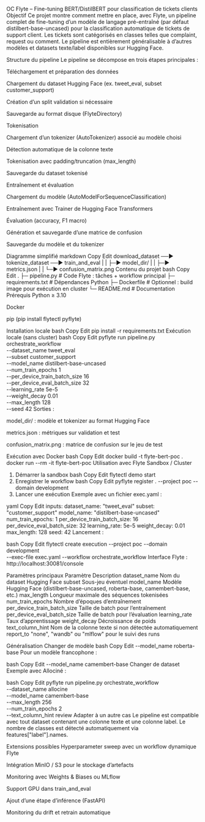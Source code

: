 OC Flyte – Fine-tuning BERT/DistilBERT pour classification de tickets clients
Objectif
Ce projet montre comment mettre en place, avec Flyte, un pipeline complet de fine-tuning d’un modèle de langage pré-entraîné (par défaut distilbert-base-uncased) pour la classification automatique de tickets de support client.
Les tickets sont catégorisés en classes telles que complaint, request ou comment.
Le pipeline est entièrement généralisable à d’autres modèles et datasets texte/label disponibles sur Hugging Face.

Structure du pipeline
Le pipeline se décompose en trois étapes principales :

Téléchargement et préparation des données

Chargement du dataset Hugging Face (ex. tweet_eval, subset customer_support)

Création d’un split validation si nécessaire

Sauvegarde au format disque (FlyteDirectory)

Tokenisation

Chargement d’un tokenizer (AutoTokenizer) associé au modèle choisi

Détection automatique de la colonne texte

Tokenisation avec padding/truncation (max_length)

Sauvegarde du dataset tokenisé

Entraînement et évaluation

Chargement du modèle (AutoModelForSequenceClassification)

Entraînement avec Trainer de Hugging Face Transformers

Évaluation (accuracy, F1 macro)

Génération et sauvegarde d’une matrice de confusion

Sauvegarde du modèle et du tokenizer

Diagramme simplifié
markdown
Copy
Edit
download_dataset ──► tokenize_dataset ──► train_and_eval
      |                    |                     ├─► model_dir/
      |                    |                     ├─► metrics.json
      |                    |                     └─► confusion_matrix.png
Contenu du projet
bash
Copy
Edit
.
├─ pipeline.py          # Code Flyte : tâches + workflow principal
├─ requirements.txt     # Dépendances Python
├─ Dockerfile           # Optionnel : build image pour exécution en cluster
└─ README.md            # Documentation
Prérequis
Python ≥ 3.10

Docker

pip (pip install flytectl pyflyte)

Installation locale
bash
Copy
Edit
pip install -r requirements.txt
Exécution locale (sans cluster)
bash
Copy
Edit
pyflyte run pipeline.py orchestrate_workflow \
  --dataset_name tweet_eval \
  --subset customer_support \
  --model_name distilbert-base-uncased \
  --num_train_epochs 1 \
  --per_device_train_batch_size 16 \
  --per_device_eval_batch_size 32 \
  --learning_rate 5e-5 \
  --weight_decay 0.01 \
  --max_length 128 \
  --seed 42
Sorties :

model_dir/ : modèle et tokenizer au format Hugging Face

metrics.json : métriques sur validation et test

confusion_matrix.png : matrice de confusion sur le jeu de test

Exécution avec Docker
bash
Copy
Edit
docker build -t flyte-bert-poc .
docker run --rm -it flyte-bert-poc
Utilisation avec Flyte Sandbox / Cluster
1. Démarrer la sandbox
bash
Copy
Edit
flytectl demo start
2. Enregistrer le workflow
bash
Copy
Edit
pyflyte register . --project poc --domain development
3. Lancer une exécution
Exemple avec un fichier exec.yaml :

yaml
Copy
Edit
inputs:
  dataset_name: "tweet_eval"
  subset: "customer_support"
  model_name: "distilbert-base-uncased"
  num_train_epochs: 1
  per_device_train_batch_size: 16
  per_device_eval_batch_size: 32
  learning_rate: 5e-5
  weight_decay: 0.01
  max_length: 128
  seed: 42
Lancement :

bash
Copy
Edit
flytectl create execution --project poc --domain development \
  --exec-file exec.yaml --workflow orchestrate_workflow
Interface Flyte : http://localhost:30081/console

Paramètres principaux
Paramètre	Description
dataset_name	Nom du dataset Hugging Face
subset	Sous-jeu éventuel
model_name	Modèle Hugging Face (distilbert-base-uncased, roberta-base, camembert-base, etc.)
max_length	Longueur maximale des séquences tokenisées
num_train_epochs	Nombre d’époques d’entraînement
per_device_train_batch_size	Taille de batch pour l’entraînement
per_device_eval_batch_size	Taille de batch pour l’évaluation
learning_rate	Taux d’apprentissage
weight_decay	Décroissance de poids
text_column_hint	Nom de la colonne texte si non détectée automatiquement
report_to	"none", "wandb" ou "mlflow" pour le suivi des runs

Généralisation
Changer de modèle
bash
Copy
Edit
--model_name roberta-base
Pour un modèle francophone :

bash
Copy
Edit
--model_name camembert-base
Changer de dataset
Exemple avec Allociné :

bash
Copy
Edit
pyflyte run pipeline.py orchestrate_workflow \
  --dataset_name allocine \
  --model_name camembert-base \
  --max_length 256 \
  --num_train_epochs 2 \
  --text_column_hint review
Adapter à un autre cas
Le pipeline est compatible avec tout dataset contenant une colonne texte et une colonne label.
Le nombre de classes est détecté automatiquement via features["label"].names.

Extensions possibles
Hyperparameter sweep avec un workflow dynamique Flyte

Intégration MinIO / S3 pour le stockage d’artefacts

Monitoring avec Weights & Biases ou MLflow

Support GPU dans train_and_eval

Ajout d’une étape d’inférence (FastAPI)

Monitoring du drift et retrain automatique
